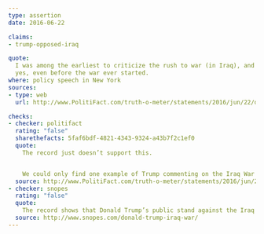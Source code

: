 ```yaml
---
type: assertion
date: 2016-06-22

claims:
- trump-opposed-iraq

quote:
  I was among the earliest to criticize the rush to war (in Iraq), and
  yes, even before the war ever started.
where: policy speech in New York
sources:
- type: web
  url: http://www.PolitiFact.com/truth-o-meter/statements/2016/jun/22/donald-trump/trump-still-wrong-his-claim-opposed-iraq-war-ahead/

checks:
- checker: politifact
  rating: "false"
  sharethefacts: 5faf6bdf-4821-4343-9324-a43b7f2c1ef0
  quote:
    The record just doesn’t support this.


    We could only find one example of Trump commenting on the Iraq War before the invasion where he seemed apprehensive but not vehemently opposed to the operation. In another interview, Trump said he supported the invasion.
  source: http://www.PolitiFact.com/truth-o-meter/statements/2016/jun/22/donald-trump/trump-still-wrong-his-claim-opposed-iraq-war-ahead/
- checker: snopes
  rating: "false"
  quote:
    The record shows that Donald Trump’s public stand against the Iraq War did not occur until August 2004, long after the war was underway, and only after he had on multiple previous occasions expressed either support for the war or non-committal opinions about its merits.
  source: http://www.snopes.com/donald-trump-iraq-war/
---
```

